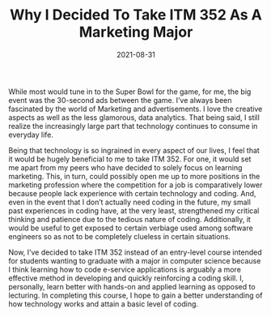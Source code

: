 ﻿---
layout: essay
type: essay
title: Why I Decided To Take ITM 352 As A Marketing Major
date: 2021-08-31
labels:
  - Marketing
  - MIS
---


While most would tune in to the Super Bowl for the game, for me, the big event was the 30-second ads between the game. I’ve always been fascinated by the world of Marketing and advertisements. I love the creative aspects as well as the less glamorous, data analytics. That being said, I still realize the increasingly large part that technology continues to consume in everyday life.


Being that technology is so ingrained in every aspect of our lives, I feel that it would be hugely beneficial to me to take ITM 352. For one, it would set me apart from my peers who have decided to solely focus on learning marketing. This, in turn, could possibly open me up to more positions in the marketing profession where the competition for a job is comparatively lower because people lack experience with certain technology and coding. And, even in the event that I don’t actually need coding in the future, my small past experiences in coding have, at the very least, strengthened my critical thinking and patience due to the tedious nature of coding. Additionally, it would be useful to get exposed to certain verbiage used among software engineers so as not to be completely clueless in certain situations. 


Now, I’ve decided to take ITM 352 instead of an entry-level course intended for students wanting to graduate with a major in computer science because I think learning how to code e-service applications is arguably a more effective method in developing and quickly reinforcing a coding skill. I, personally, learn better with hands-on and applied learning as opposed to lecturing. In completing this course, I hope to gain a better understanding of how technology works and attain a basic level of coding.